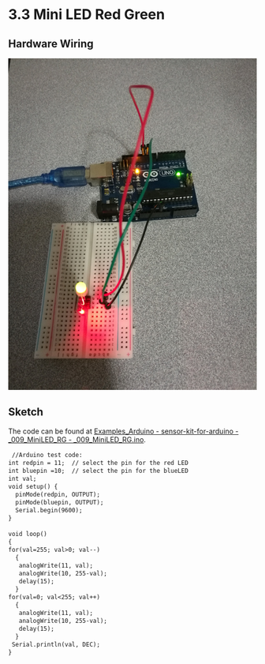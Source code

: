 # 3.3 Mini LED Red Green

## Hardware Wiring
![Image](../../Examples/sensor-kit-for-arduino/009_miniled_rg.jpg)

## Sketch
The code can be found at [Examples_Arduino - sensor-kit-for-arduino - _009_MiniLED_RG - _009_MiniLED_RG.ino](https://github.com/LongerVisionRobot/Examples_Arduino/tree/master/sensor-kit-for-arduino/_009_MiniLED_RG/_009_MiniLED_RG.ino).
```
 //Arduino test code:
int redpin = 11;  // select the pin for the red LED
int bluepin =10;  // select the pin for the blueLED
int val;
void setup() {
  pinMode(redpin, OUTPUT);
  pinMode(bluepin, OUTPUT);
  Serial.begin(9600);
}

void loop() 
{
for(val=255; val>0; val--)
  {
   analogWrite(11, val);
   analogWrite(10, 255-val);
   delay(15); 
  }
for(val=0; val<255; val++)
  {
   analogWrite(11, val);
   analogWrite(10, 255-val);
   delay(15); 
  }
 Serial.println(val, DEC);
}
```